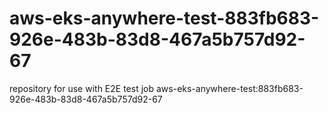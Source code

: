 # aws-eks-anywhere-test-883fb683-926e-483b-83d8-467a5b757d92-67
repository for use with E2E test job aws-eks-anywhere-test:883fb683-926e-483b-83d8-467a5b757d92-67
